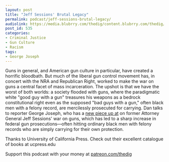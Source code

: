 ```yaml
---
layout: post
title: "Jeff Sessions' Brutal Legacy"
permalink: podcast/jeff-sessions-brutal-legacy/
audiolink: https://media.blubrry.com/thedig/content.blubrry.com/thedig/The_Dig_-_EP_165_-_Joseph.mp3
post_id: 535
categories: 
- Criminal Justice
- Gun Culture
- Racism
tags: 
- George Joseph
---
```


Guns in general, and American gun culture in particular, have created a horrific bloodbath. But much of the liberal gun control movement has, in concert with the NRA and Republican Right, worked to make the war on guns a central facet of mass incarceration. The upshot is that we have the worst of both worlds: a society flooded with guns, where the paradigmatic white "good guy with a gun" treasures his weapons as a bedrock constitutional right even as the supposed "bad guys with a gun," often black men with a felony record, are mercilessly prosecuted for carrying. Dan talks to reporter George Joseph, who has a [new piece up at](https://slate.com/news-and-politics/2018/11/jeff-sessions-gun-prosecutions.html) on former Attorney General Jeff Sessions' war on guns, which has led to a sharp increase in federal gun prosecutions—often hitting ordinary black men with felony records who are simply carrying for their own protection.

Thanks to University of California Press. Check out their excellent catalogue of books at ucpress.edu

Support this podcast with your money at [patreon.com/thedig](http://www.patreon.com/TheDig) 